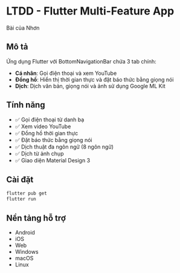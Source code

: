 # LTDD - Flutter Multi-Feature App

Bài của Nhơn

## Mô tả
Ứng dụng Flutter với BottomNavigationBar chứa 3 tab chính:
- **Cá nhân**: Gọi điện thoại và xem YouTube
- **Đồng hồ**: Hiển thị thời gian thực và đặt báo thức bằng giọng nói
- **Dịch**: Dịch văn bản, giọng nói và ảnh sử dụng Google ML Kit

## Tính năng
- ✅ Gọi điện thoại từ danh bạ
- ✅ Xem video YouTube
- ✅ Đồng hồ thời gian thực
- ✅ Đặt báo thức bằng giọng nói
- ✅ Dịch thuật đa ngôn ngữ (8 ngôn ngữ)
- ✅ Dịch từ ảnh chụp
- ✅ Giao diện Material Design 3

## Cài đặt
```bash
flutter pub get
flutter run
```

## Nền tảng hỗ trợ
- Android
- iOS
- Web
- Windows
- macOS
- Linux
